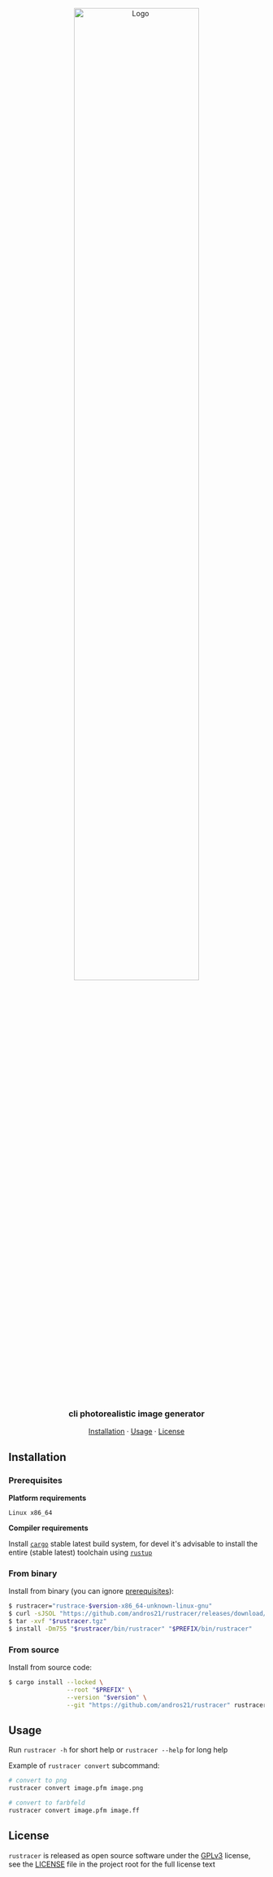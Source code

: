 <!-- PROJECT LOGO -->
<br>
<div align="center">
  <a href="https://github.com/andros21/rustracer">
    <img src="https://user-images.githubusercontent.com/58751603/160428859-381f9846-b460-4d9e-bb25-4b111f99fb77.png" alt="Logo" width="70%">
  </a>
  <br>
  <h3>cli photorealistic image generator</h3>
  <div align="center">
    <a href="#installation">Installation</a>
    ·
    <a href="#usage">Usage</a>
    ·
    <a href="#license">License</a>
  </div>
</div>

## Installation

### Prerequisites

**Platform requirements**

`Linux x86_64`

**Compiler requirements**

Install [`cargo`](https://github.com/rust-lang/cargo/) stable latest build system, for devel it's advisable to install the entire (stable latest) toolchain using [`rustup`](https://www.rust-lang.org/tools/install)

### From binary

Install from binary (you can ignore [prerequisites](#prerequisites)):

```bash
$ rustracer="rustrace-$version-x86_64-unknown-linux-gnu"
$ curl -sJSOL "https://github.com/andros21/rustracer/releases/download/$version/$rustracer.tgz"
$ tar -xvf "$rustracer.tgz"
$ install -Dm755 "$rustracer/bin/rustracer" "$PREFIX/bin/rustracer"
```

### From source

Install from source code:

```bash
$ cargo install --locked \
                --root "$PREFIX" \
                --version "$version" \
                --git "https://github.com/andros21/rustracer" rustracer
```

## Usage

Run `rustracer -h` for short help or `rustracer --help` for long help

Example of `rustracer convert` subcommand:

```bash
# convert to png
rustracer convert image.pfm image.png

# convert to farbfeld
rustracer convert image.pfm image.ff
```
## License

`rustracer` is released as open source software under the [GPLv3](https://www.gnu.org/licenses/gpl-3.0.en.html) license, see the [LICENSE](https://github.com/andros21/rustracer/blob/master/LICENSE) file in the project root for the full license text
